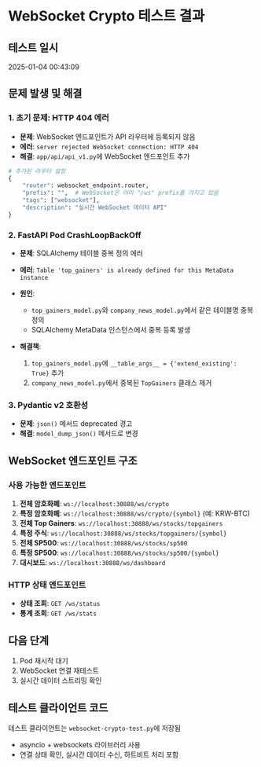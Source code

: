 # WebSocket Crypto 테스트 결과

## 테스트 일시
2025-01-04 00:43:09

## 문제 발생 및 해결

### 1. 초기 문제: HTTP 404 에러
- **문제**: WebSocket 엔드포인트가 API 라우터에 등록되지 않음
- **에러**: `server rejected WebSocket connection: HTTP 404`
- **해결**: `app/api/api_v1.py`에 WebSocket 엔드포인트 추가

```python
# 추가된 라우터 설정
{
    "router": websocket_endpoint.router,
    "prefix": "",  # WebSocket은 이미 "/ws" prefix를 가지고 있음
    "tags": ["websocket"],
    "description": "실시간 WebSocket 데이터 API"
}
```

### 2. FastAPI Pod CrashLoopBackOff
- **문제**: SQLAlchemy 테이블 중복 정의 에러
- **에러**: `Table 'top_gainers' is already defined for this MetaData instance`
- **원인**: 
  - `top_gainers_model.py`와 `company_news_model.py`에서 같은 테이블명 중복 정의
  - SQLAlchemy MetaData 인스턴스에서 중복 등록 발생

- **해결책**:
  1. `top_gainers_model.py`에 `__table_args__ = {'extend_existing': True}` 추가
  2. `company_news_model.py`에서 중복된 `TopGainers` 클래스 제거

### 3. Pydantic v2 호환성
- **문제**: `json()` 메서드 deprecated 경고
- **해결**: `model_dump_json()` 메서드로 변경

## WebSocket 엔드포인트 구조

### 사용 가능한 엔드포인트
1. **전체 암호화폐**: `ws://localhost:30888/ws/crypto`
2. **특정 암호화폐**: `ws://localhost:30888/ws/crypto/{symbol}` (예: KRW-BTC)
3. **전체 Top Gainers**: `ws://localhost:30888/ws/stocks/topgainers`
4. **특정 주식**: `ws://localhost:30888/ws/stocks/topgainers/{symbol}`
5. **전체 SP500**: `ws://localhost:30888/ws/stocks/sp500`
6. **특정 SP500**: `ws://localhost:30888/ws/stocks/sp500/{symbol}`
7. **대시보드**: `ws://localhost:30888/ws/dashboard`

### HTTP 상태 엔드포인트
- **상태 조회**: `GET /ws/status`
- **통계 조회**: `GET /ws/stats`

## 다음 단계
1. Pod 재시작 대기
2. WebSocket 연결 재테스트
3. 실시간 데이터 스트리밍 확인

## 테스트 클라이언트 코드
테스트 클라이언트는 `websocket-crypto-test.py`에 저장됨
- asyncio + websockets 라이브러리 사용
- 연결 상태 확인, 실시간 데이터 수신, 하트비트 처리 포함